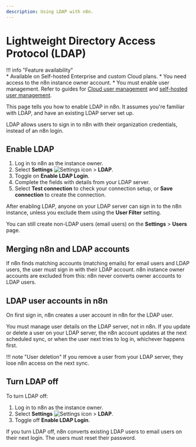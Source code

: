 ```yaml
---
description: Using LDAP with n8n.
---
```


# Lightweight Directory Access Protocol (LDAP)

!!! info "Feature availability"		
		* Available on Self-hosted Enterprise and custom Cloud plans.
		* You need access to the n8n instance owner account.
		* You must enable user management. Refer to guides for [Cloud user management](/user-management/cloud-setup/) and [self-hosted user management](/hosting/authentication/user-management-self-hosted/).

This page tells you how to enable LDAP in n8n. It assumes you're familiar with LDAP, and have an existing LDAP server set up.

LDAP allows users to sign in to n8n with their organization credentials, instead of an n8n login.

## Enable LDAP

1. Log in to n8n as the instance owner.
2. Select **Settings** <span class="inline-image">![Settings icon](/_images/common-icons/settings.png)</span> > **LDAP**.
3. Toggle on **Enable LDAP Login**.
4. Complete the fields with details from your LDAP server.
5. Select **Test connection** to check your connection setup, or **Save connection** to create the connection.

After enabling LDAP, anyone on your LDAP server can sign in to the n8n instance, unless you exclude them using the **User Filter** setting.

You can still create non-LDAP users (email users) on the **Settings** > **Users** page.

## Merging n8n and LDAP accounts

If n8n finds matching accounts (matching emails) for email users and LDAP users, the user must sign in with their LDAP account. n8n instance owner accounts are excluded from this: n8n never converts owner accounts to LDAP users.

## LDAP user accounts in n8n

On first sign in, n8n creates a user account in n8n for the LDAP user.

You must manage user details on the LDAP server, not in n8n. If you update or delete a user on your LDAP server, the n8n account updates at the next scheduled sync, or when the user next tries to log in, whichever happens first.

!!! note "User deletion"
	If you remove a user from your LDAP server, they lose n8n access on the next sync.

## Turn LDAP off

To turn LDAP off:

1. Log in to n8n as the instance owner.
2. Select **Settings** <span class="inline-image">![Settings icon](/_images/common-icons/settings.png)</span> > **LDAP**.
3. Toggle off **Enable LDAP Login**.

If you turn LDAP off, n8n converts existing LDAP users to email users on their next login. The users must reset their password.
